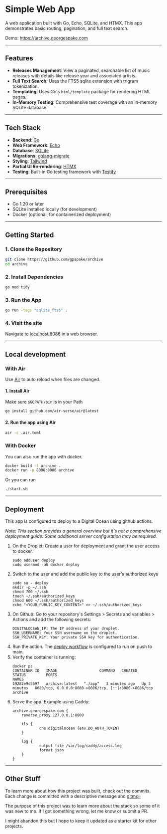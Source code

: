 # Simple Web App

A web application built with Go, Echo, SQLite, and HTMX. This app demonstrates basic routing, pagination, and full text search.

Demo: https://archive.georgespake.com

---

## Features

- **Releases Management**: View a paginated, searchable list of music releases with details like release year and associated artists.
- **Full Text Search**: Uses the FTS5 sqlite extension with trigram tokenization.
- **Templating**: Uses Go's `html/template` package for rendering HTML pages.
- **In-Memory Testing**: Comprehensive test coverage with an in-memory SQLite database.

---

## Tech Stack

- **Backend**: [Go](https://golang.org/)
- **Web Framework**: [Echo](https://echo.labstack.com/)
- **Database**: [SQLite](https://sqlite.org/index.html)
- **Migrations**: [golang-migrate](https://github.com/golang-migrate/migrate)
- **Styling**: [Tailwind](https://github.com/golang-migrate/migrate)
- **Partial UI Re-rendering**: [HTMX](https://github.com/golang-migrate/migrate)
- **Testing**: Built-in Go testing framework with [Testify](https://github.com/stretchr/testify)

---

## Prerequisites

- Go 1.20 or later
- SQLite installed locally (for development)
- Docker (optional, for containerized deployment)

---

## Getting Started

### 1. Clone the Repository

```bash
git clone https://github.com/gpspake/archive
cd archive
```

### 2. Install Dependencies
```bash
go mod tidy
```

### 3. Run the App
```bash
go run -tags "sqlite_fts5" .
```

### 4. Visit the site

Navigate to [localhost:8086](http://localhost:8086) in a web browser.

---

## Local development

### With Air

Use [Air](https://github.com/air-verse/air) to auto reload when files are changed. 

#### 1. Install Air
Make sure `$GOPATH/bin` is in your Path
```bash
go install github.com/air-verse/air@latest
```

#### 2. Run the app using Air
```bash
air -c .air.toml
```

### With Docker
You can also run the app with docker.
```bash
docker build -t archive .
docker run -p 8086:8086 archive
```

Or you can run
```bash
./start.sh
```

---

## Deployment
This app is configured to deploy to a Digital Ocean using github actions. 

_Note: This section provides a general overview but it's not a comprehensive deployment guide. Some additional server configuration may be required._

1. On the Droplet: Create a user for deployment and grant the user access to docker.
    ```
   sudo adduser deploy
   sudo usermod -aG docker deploy
   ```
1. Switch to the user and add the public key to the user's authorized keys
    ```
   sudo su - deploy
   mkdir -p ~/.ssh
   chmod 700 ~/.ssh
   touch ~/.ssh/authorized_keys
   chmod 600 ~/.ssh/authorized_keys
   echo "<YOUR_PUBLIC_KEY_CONTENT>" >> ~/.ssh/authorized_keys
   ```
1. On Github: Go to your repository's Settings > Secrets and variables > Actions and add the following secrets:
    ```
   DIGITALOCEAN_IP: The IP address of your droplet.
    SSH_USERNAME: Your SSH username on the droplet.
    SSH_PRIVATE_KEY: Your private SSH key for authentication.
   ```
1. Run the action. The [deploy workflow](./.github/workflows/deploy.yml)  is configured to run on push to main.
1. Verify the container is running:
    ```
   docker ps
    CONTAINER ID   IMAGE                   COMMAND   CREATED         STATUS         PORTS                                                   NAMES
    19282e9c5697   archive:latest   "./app"   3 minutes ago   Up 3 minutes   8080/tcp, 0.0.0.0:8080->8086/tcp, [::]:8080->8086/tcp   archive
   ```
1. Serve the app. Example using Caddy:
    ```
   archive.georgespake.com {
        reverse_proxy 127.0.0.1:8080

        tls {
                dns digitalocean {env.DO_AUTH_TOKEN}
        }

        log {
                output file /var/log/caddy/access.log
                format json
        }
    }
   ```

---

## Other Stuff

To learn more about how this project was built, check out the commits. Each change is committed with a descriptive message and [gitmoji](https://gitmoji.dev/)

The purpose of this project was to learn more about the stack so some of it was new to me. If I got something wrong, let me know or submit a PR.

I might abandon this but I hope to keep it updated as a starter kit for other projects. 

